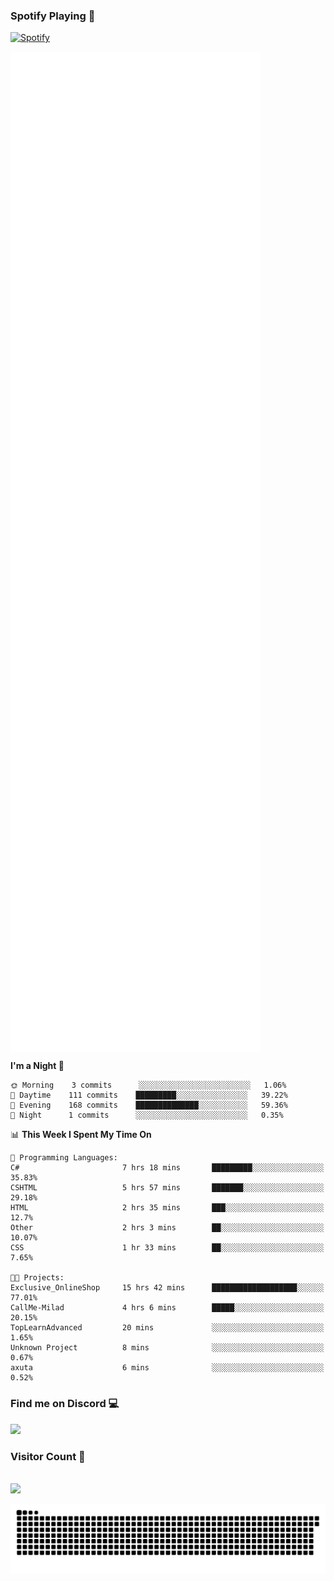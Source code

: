 ### Spotify Playing 🎵
[![Spotify](https://spotify-livestats-callme-milad.vercel.app/api/spotify)](https://open.spotify.com/user/314mrt6dxn5cqoxklh3thbwlr6by)

<img align="center" src="/github-metrics.svg" alt="Metrics" width="400">

<!--START_SECTION:waka-->
**I'm a Night 🦉** 

```text
🌞 Morning    3 commits      ░░░░░░░░░░░░░░░░░░░░░░░░░   1.06% 
🌆 Daytime    111 commits    █████████░░░░░░░░░░░░░░░░   39.22% 
🌃 Evening    168 commits    ██████████████░░░░░░░░░░░   59.36% 
🌙 Night      1 commits      ░░░░░░░░░░░░░░░░░░░░░░░░░   0.35%

```


📊 **This Week I Spent My Time On** 

```text
💬 Programming Languages: 
C#                       7 hrs 18 mins       █████████░░░░░░░░░░░░░░░░   35.83% 
CSHTML                   5 hrs 57 mins       ███████░░░░░░░░░░░░░░░░░░   29.18% 
HTML                     2 hrs 35 mins       ███░░░░░░░░░░░░░░░░░░░░░░   12.7% 
Other                    2 hrs 3 mins        ██░░░░░░░░░░░░░░░░░░░░░░░   10.07% 
CSS                      1 hr 33 mins        ██░░░░░░░░░░░░░░░░░░░░░░░   7.65%

🐱‍💻 Projects: 
Exclusive_OnlineShop     15 hrs 42 mins      ███████████████████░░░░░░   77.01% 
CallMe-Milad             4 hrs 6 mins        █████░░░░░░░░░░░░░░░░░░░░   20.15% 
TopLearnAdvanced         20 mins             ░░░░░░░░░░░░░░░░░░░░░░░░░   1.65% 
Unknown Project          8 mins              ░░░░░░░░░░░░░░░░░░░░░░░░░   0.67% 
axuta                    6 mins              ░░░░░░░░░░░░░░░░░░░░░░░░░   0.52%

```


<!--END_SECTION:waka-->

### Find me on Discord 💻
<a href="https://discord.gg/pQVcABAxAy" rel="nofollow"> 
  <img src="https://discord.c99.nl/widget/theme-3/977957889358573609.png" data-canonical-src="https://discord.c99.nl/widget/theme-3/977957889358573609.png" style="max-width: 100%;"></a>

### Visitor Count 🔢
<p align="left"> 
  <br>
  <img src="https://profile-counter.glitch.me/callme-devil/count.svg" />
</p>

<img src="https://github.com/callme-devil/callme-devil/blob/output/github-contribution-grid-snake.svg" alt="snake" style="max-width: 100%;">
